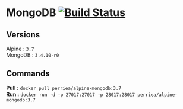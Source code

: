 # MongoDB [![Build Status](https://drone.aurelienperrier.com/api/badges/Docker-example/alpine-mongodb/status.svg?branch=master)](https://drone.aurelienperrier.com/Docker-example/alpine-mongodb)

## Versions

Alpine : `3.7`   
MongoDB : `3.4.10-r0`

## Commands

**Pull :** `docker pull perriea/alpine-mongodb:3.7`   
**Run :** `docker run -d -p 27017:27017 -p 28017:28017 perriea/alpine-mongodb:3.7`